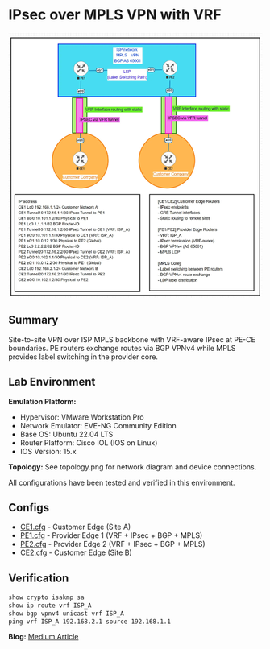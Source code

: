 # IPsec over MPLS VPN with VRF

![Topology](topology.jpg)

## Summary

Site-to-site VPN over ISP MPLS backbone with VRF-aware IPsec at PE-CE boundaries. PE routers exchange routes via BGP VPNv4 while MPLS provides label switching in the provider core.

## Lab Environment

**Emulation Platform:**
- Hypervisor: VMware Workstation Pro
- Network Emulator: EVE-NG Community Edition
- Base OS: Ubuntu 22.04 LTS
- Router Platform: Cisco IOL (IOS on Linux)
- IOS Version: 15.x

**Topology:**
See topology.png for network diagram and device connections.

All configurations have been tested and verified in this environment.

## Configs

- [CE1.cfg](CE1.cfg) - Customer Edge (Site A)
- [PE1.cfg](PE1.cfg) - Provider Edge 1 (VRF + IPsec + BGP + MPLS)
- [PE2.cfg](PE2.cfg) - Provider Edge 2 (VRF + IPsec + BGP + MPLS)
- [CE2.cfg](CE2.cfg) - Customer Edge (Site B)

## Verification

```
show crypto isakmp sa
show ip route vrf ISP_A
show bgp vpnv4 unicast vrf ISP_A
ping vrf ISP_A 192.168.2.1 source 192.168.1.1
```

**Blog:** [Medium Article](link)

